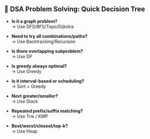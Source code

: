 ## 🧠 DSA Problem Solving: Quick Decision Tree

- **Is it a graph problem?**  
  → Use DFS/BFS/Topo/Dijkstra

- **Need to try all combinations/paths?**  
  → Use Backtracking/Recursion

- **Is there overlapping subproblem?**  
  → Use DP

- **Is greedy always optimal?**  
  → Use Greedy

- **Is it interval-based or scheduling?**  
  → Sort + Greedy

- **Next greater/smaller?**  
  → Use Stack

- **Repeated prefix/suffix matching?**  
  → Use Trie / KMP

- **Best/worst/closest/top-k?**  
  → Use Heap
